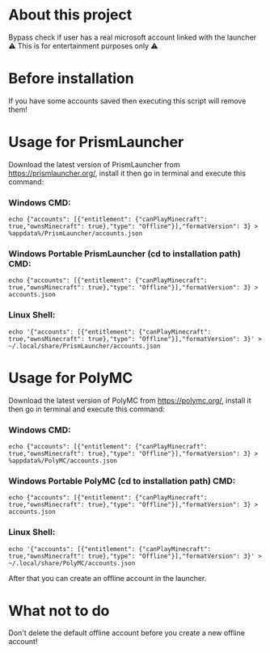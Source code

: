 # About this project
Bypass check if user has a real microsoft account linked with the launcher<br>
⚠️ This is for entertainment purposes only ⚠️
# Before installation
If you have some accounts saved then executing this script will remove them!<br>

# Usage for PrismLauncher
Download the latest version of PrismLauncher from https://prismlauncher.org/, install it then go in terminal and execute this command:
### Windows CMD:
```
echo {"accounts": [{"entitlement": {"canPlayMinecraft": true,"ownsMinecraft": true},"type": "Offline"}],"formatVersion": 3} > %appdata%/PrismLauncher/accounts.json
```
### Windows Portable PrismLauncher (cd to installation path) CMD:
```
echo {"accounts": [{"entitlement": {"canPlayMinecraft": true,"ownsMinecraft": true},"type": "Offline"}],"formatVersion": 3} > accounts.json
```
### Linux Shell:
```
echo '{"accounts": [{"entitlement": {"canPlayMinecraft": true,"ownsMinecraft": true},"type": "Offline"}],"formatVersion": 3}' > ~/.local/share/PrismLauncher/accounts.json
```

# Usage for PolyMC
Download the latest version of PolyMC from https://polymc.org/, install it then go in terminal and execute this command:
### Windows CMD:
```
echo {"accounts": [{"entitlement": {"canPlayMinecraft": true,"ownsMinecraft": true},"type": "Offline"}],"formatVersion": 3} > %appdata%/PolyMC/accounts.json
```
### Windows Portable PolyMC (cd to installation path) CMD:
```
echo {"accounts": [{"entitlement": {"canPlayMinecraft": true,"ownsMinecraft": true},"type": "Offline"}],"formatVersion": 3} > accounts.json
```
### Linux Shell:
```
echo '{"accounts": [{"entitlement": {"canPlayMinecraft": true,"ownsMinecraft": true},"type": "Offline"}],"formatVersion": 3}' > ~/.local/share/PolyMC/accounts.json
```

After that you can create an offline account in the launcher. 
# What not to do
Don't delete the default offline account before you create a new offline account!
